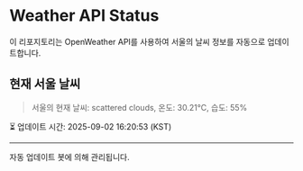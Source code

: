 
# Weather API Status

이 리포지토리는 OpenWeather API를 사용하여 서울의 날씨 정보를 자동으로 업데이트합니다.

## 현재 서울 날씨
> 서울의 현재 날씨: scattered clouds, 온도: 30.21°C, 습도: 55%

⏳ 업데이트 시간: 2025-09-02 16:20:53 (KST)

---
자동 업데이트 봇에 의해 관리됩니다.

